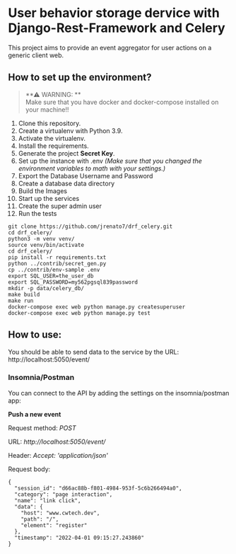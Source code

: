 # User behavior storage dervice with Django-Rest-Framework and Celery
This project aims to provide an event aggregator for user actions on a generic client web.



## How to set up the environment?

> **⚠ WARNING: **  
> Make sure that you have docker and docker-compose installed on your machine!!

1. Clone this repository.
2. Create a virtualenv with Python 3.9.
3. Activate the virtualenv.
4. Install the requirements.
5. Generate the project **Secret Key**.
6. Set up the instance with .env _(Make sure that you changed the environment variables to math with your settings.)_
7. Export the Database Username and Password
8. Create a database data directory
9. Build the Images
10. Start up the services
11. Create the super admin user
12. Run the tests

```console
git clone https://github.com/jrenato7/drf_celery.git
cd drf_celery/
python3 -m venv venv/
source venv/bin/activate
cd drf_celery/
pip install -r requirements.txt
python ../contrib/secret_gen.py
cp ../contrib/env-sample .env
export SQL_USER=the_user_db
export SQL_PASSWORD=my562pgsql839password
mkdir -p data/celery_db/
make build
make run
docker-compose exec web python manage.py createsuperuser
docker-compose exec web python manage.py test
```

## How to use:

You should be able to send data to the service by the URL: http://localhost:5050/event/

### Insomnia/Postman
You can connect to the API by adding the settings on the insomnia/postman app:

**Push a new event**

Request method: _POST_

URL: _http://localhost:5050/event/_

Header: _Accept: 'application/json'_

Request body:
```console
{
  "session_id": "d66ac88b-f801-4984-953f-5c6b266494a0",
  "category": "page interaction",
  "name": "link click",
  "data": {
    "host": "www.cwtech.dev",
    "path": "/",
    "element": "register"
  },
  "timestamp": "2022-04-01 09:15:27.243860"
}
```
